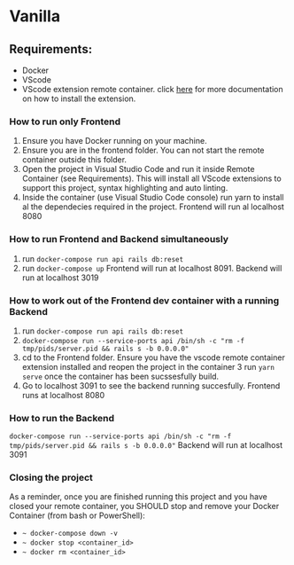 # Vanilla


## Requirements:
- Docker 
- VScode
- VScode extension remote container. click [here](https://code.visualstudio.com/docs/remote/containers) for more documentation on how to install the extension.


### How to run only Frontend
1. Ensure you have Docker running on your machine.
2. Ensure you are in the frontend folder. You can not start the remote container outside this folder.
3. Open the project in Visual Studio Code and run it inside Remote Container (see Requirements). This will install all VScode extensions to support this project, syntax highlighting and auto linting.
4. Inside the container (use Visual Studio Code console) run yarn to install al the dependecies required in the project.
Frontend will run al localhost 8080

### How to run Frontend and Backend simultaneously
1. run ```docker-compose run api rails db:reset```
2. run ```docker-compose up```
Frontend will run at localhost 8091. Backend will run at localhost 3019

### How to work out of the Frontend dev container with a running Backend
1. run ```docker-compose run api rails db:reset```
2. ```docker-compose run --service-ports api /bin/sh -c "rm -f tmp/pids/server.pid && rails s -b 0.0.0.0"```
3. cd to the Frontend folder. Ensure you have the vscode remote container extension installed and reopen the project in the container
3 run ```yarn serve``` once the container has been sucssesfully build. 
4. Go to localhost 3091 to see the backend running succesfully. Frontend runs at localhost 8080

### How to run the Backend 
```docker-compose run --service-ports api /bin/sh -c "rm -f tmp/pids/server.pid && rails s -b 0.0.0.0"```
Backend will run at localhost 3091


### Closing the project

As a reminder, once you are finished running this project and you have closed your remote container, you SHOULD stop and remove your Docker Container (from bash or PowerShell):

- ```~ docker-compose down -v```
- ```~ docker stop <container_id>```
- ```~ docker rm <container_id>```

